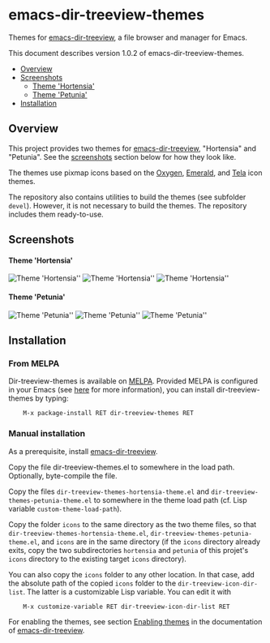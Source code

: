 emacs-dir-treeview-themes
=========================

Themes for [emacs-dir-treeview](https://github.com/tilmanrassy/emacs-dir-treeview), a file browser and manager for Emacs.

This document describes version 1.0.2 of emacs-dir-treeview-themes.

* [Overview](#overview)
* [Screenshots](#screenshots)
  * [Theme 'Hortensia'](#theme-hortensia)
  * [Theme 'Petunia'](#theme-petunia)
* [Installation](#installation)


Overview
--------

This project provides two themes for [emacs-dir-treeview](https://github.com/tilmanrassy/emacs-dir-treeview), "Hortensia" and "Petunia".
See the [screenshots](#screenshots) section below for how they look like.

The themes use pixmap icons based on the [Oxygen](https://github.com/KDE/oxygen-icons5),
[Emerald](https://github.com/vinceliuice/emerald-icon-theme), and [Tela](https://github.com/vinceliuice/Tela-icon-theme) icon themes.

The repository also contains utilities to build the themes (see subfolder `devel`). However, it is not necessary to build the themes.
The repository includes them ready-to-use.


Screenshots
-----------

#### Theme 'Hortensia'

![Theme 'Hortensia''](screenshots/010_hortensia.png "Theme 'Hortensia'")
![Theme 'Hortensia''](screenshots/020_hortensia.png "Theme 'Hortensia'")
![Theme 'Hortensia''](screenshots/030_hortensia.png "Theme 'Hortensia'")

#### Theme 'Petunia'

![Theme 'Petunia''](screenshots/110_petunia.png "Theme 'Petunia'")
![Theme 'Petunia''](screenshots/120_petunia.png "Theme 'Petunia'")
![Theme 'Petunia''](screenshots/130_petunia.png "Theme 'Petunia'")


Installation
------------

### From MELPA

Dir-treeview-themes is available on [MELPA](https://melpa.org/). Provided MELPA is configured in your Emacs
(see [here](https://melpa.org/#/getting-started) for more information), you can install dir-treeview-themes by typing:

```
    M-x package-install RET dir-treeview-themes RET
```

### Manual installation

As a prerequisite, install [emacs-dir-treeview](https://github.com/tilmanrassy/emacs-dir-treeview).

Copy the file dir-treeview-themes.el to somewhere in the load path. Optionally, byte-compile the
file.

Copy the files `dir-treeview-themes-hortensia-theme.el` and `dir-treeview-themes-petunia-theme.el` to somewhere in the theme
load path (cf. Lisp variable `custom-theme-load-path`).

Copy the folder `icons` to the same directory as the two theme files, so that `dir-treeview-themes-hortensia-theme.el`,
`dir-treeview-themes-petunia-theme.el`, and `icons` are in the same directory (if the `icons` directory already exits, copy the
two subdirectories `hortensia` and `petunia` of this projet's `icons` directory to the existing target `icons` directory).

You can also copy the `icons` folder to any other location. In that case, add the absolute path of the copied `icons` folder to the
`dir-treeview-icon-dir-list`. The latter is a customizable Lisp variable. You can edit it with

```
    M-x customize-variable RET dir-treeview-icon-dir-list RET
```

For enabling the themes, see section  [Enabling themes](https://github.com/tilmanrassy/emacs-dir-treeview#enabling-themes) in the
documentation of [emacs-dir-treeview](https://github.com/tilmanrassy/emacs-dir-treeview).
